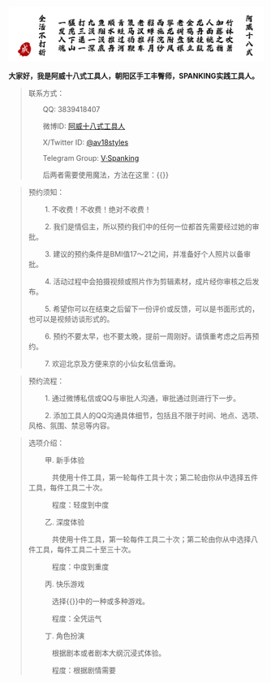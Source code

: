 # 

![阿威十八式](/images/av-18-styles.png " ")



**大家好，我是阿威十八式工具人，朝阳区手工丰臀师，SPANKING实践工具人。**

> 联系方式：
> 
> &emsp;&emsp;QQ: 3839418407
> 
> &emsp;&emsp;微博ID: [阿威十八式工具人](https://weibo.com/u/7790437574)
> 
> &emsp;&emsp;X/Twitter ID: [@av18styles](https://x.com/av18styles)
>
> &emsp;&emsp;Telegram Group: [V·Spanking](https://t.me/+yj7GhEXbwyg3YzA1)
>
> &emsp;&emsp;后两者需要使用魔法，方法在这里：{{<link href="/圈内指南-魔法使用指南" content="魔法使用指南" title="魔法使用指南">}}

<!-- > ![请注意](/images/important-notice.png " ") -->
> 预约须知：
> 
> &emsp;&emsp; 1. 不收费！不收费！绝对不收费！
>
> &emsp;&emsp; 2. 我们是情侣主，所以预约我们中的任何一位都首先需要经过她的审批。
>
> &emsp;&emsp; 3. 建议的预约条件是BMI值17～21之间，并准备好个人照片以备审批。
>
> &emsp;&emsp; 4. 活动过程中会拍摄视频或照片作为剪辑素材，成片经你审核之后发布。
>
> &emsp;&emsp; 5. 希望你可以在结束之后留下一份评价或反馈，可以是书面形式的，也可以是视频访谈形式的。
>
> &emsp;&emsp; 6. 预约不要太早，也不要太晚，提前一周刚好。请慎重考虑之后再预约。
>
> &emsp;&emsp; 7. 欢迎北京及方便来京的小仙女私信垂询。
>

> 预约流程：
>
> &emsp;&emsp; 1. 通过微博私信或QQ与审批人沟通，审批通过则进行下一步。
>
> &emsp;&emsp; 2. 添加工具人的QQ沟通具体细节，包括且不限于时间、地点、选项、风格、氛围、禁忌等内容。


> 选项介绍：
>
> &emsp;&emsp;  甲. 新手体验
>
> &emsp;&emsp;&emsp;  共使用十件工具，第一轮每件工具十次；第二轮由你从中选择五件工具，每件工具二十次。
>
> &emsp;&emsp;&emsp;  程度：轻度到中度
>
> &emsp;&emsp; 乙. 深度体验
>
> &emsp;&emsp;&emsp;  共使用十件工具，第一轮每件工具二十次；第二轮由你从中选择八件工具，每件工具二十至三十次。
>
> &emsp;&emsp;&emsp;  程度：中度到重度
> 
> &emsp;&emsp; 丙. 快乐游戏
>
> &emsp;&emsp;&emsp;  选择{{<link href="/圈内指南-快乐游戏集锦" content="快乐游戏集锦" title="快乐游戏集锦">}}中的一种或多种游戏。
>
> &emsp;&emsp;&emsp;  程度：全凭运气
> 
> &emsp;&emsp; 丁. 角色扮演
>
> &emsp;&emsp;&emsp;  根据剧本或者剧本大纲沉浸式体验。
>
> &emsp;&emsp;&emsp;  程度：根据剧情需要



